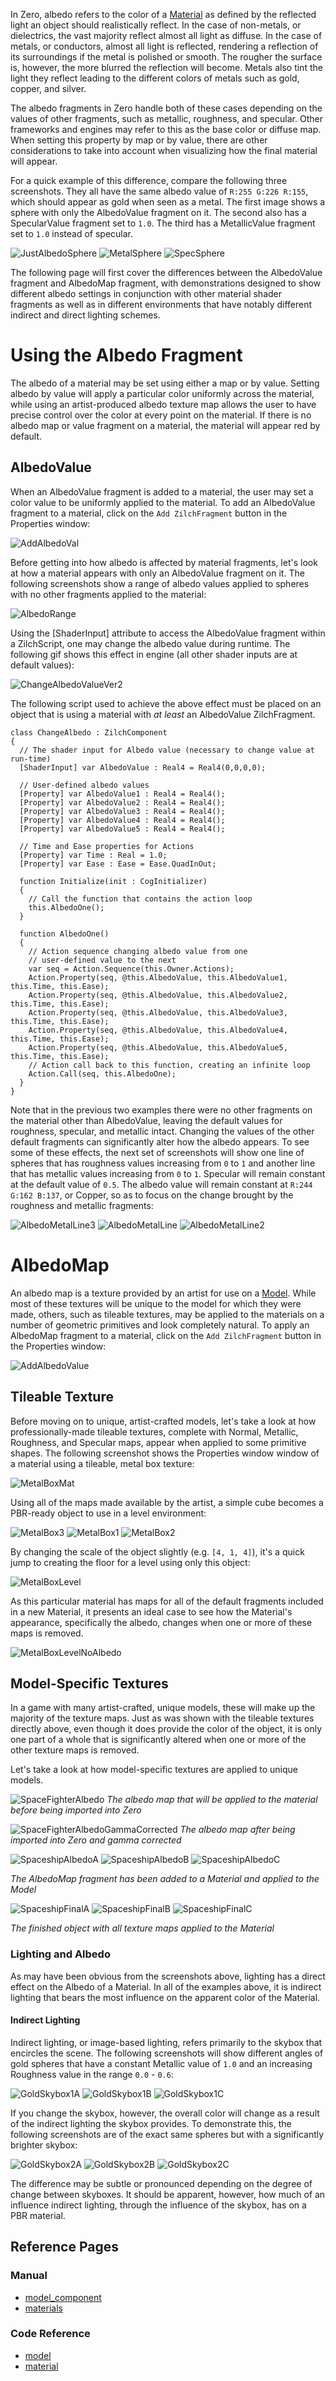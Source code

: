 In Zero, albedo refers to the color of a [Material](https://github.com/zeroengineteam/ZeroDocs/blob/master/zero_editor_documentation/zeromanual/graphics/materials.markdown) as defined by the reflected light an object should realistically reflect. In the case of non-metals, or dielectrics, the vast majority reflect almost all light as diffuse. In the case of metals, or conductors, almost all light is reflected, rendering a reflection of its surroundings if the metal is polished or smooth. The rougher the surface is, however, the more blurred the reflection will become. Metals also tint the light they reflect leading to the different colors of metals such as gold, copper, and silver.

The albedo fragments in Zero handle both of these cases depending on the values of other fragments, such as metallic, roughness, and specular. Other frameworks and engines may refer to this as the base color or diffuse map. When setting this property by map or by value, there are other considerations to take into account when visualizing how the final material will appear.

For a quick example of this difference, compare the following three screenshots. They all have the same albedo value of `R:255 G:226 R:155`, which should appear as gold when seen as a metal. The first image shows a sphere with only the AlbedoValue fragment on it. The second also has a SpecularValue fragment set to `1.0`. The third has a MetallicValue fragment set to `1.0` instead of specular. 



![JustAlbedoSphere](https://media.githubusercontent.com/media/zeroengineteam/ZeroFiles/master/doc_files/2941.png) ![MetalSphere](https://media.githubusercontent.com/media/zeroengineteam/ZeroFiles/master/doc_files/2943.png) ![SpecSphere](https://media.githubusercontent.com/media/zeroengineteam/ZeroFiles/master/doc_files/2945.png)


The following page will first cover the differences between the AlbedoValue fragment and AlbedoMap fragment, with demonstrations designed to show different albedo settings in conjunction with other material shader fragments as well as in different environments that have notably different indirect and direct lighting schemes.

 # Using the Albedo Fragment

The albedo of a material may be set using either a map or by value. Setting albedo by value will apply a particular color uniformly across the material, while using an artist-produced albedo texture map allows the user to have precise control over the color at every point on the material. If there is no albedo map or value fragment on a material, the material will appear red by default.

 ## AlbedoValue

When an AlbedoValue fragment is added to a material, the user may set a color value to be uniformly applied to the material.  To add an AlbedoValue fragment to a material, click on the `Add ZilchFragment` button in the Properties window:



![AddAlbedoVal](https://media.githubusercontent.com/media/zeroengineteam/ZeroFiles/master/doc_files/47689.png)


Before getting into how albedo is affected by material fragments, let's look at how a material appears with only an AlbedoValue fragment on it. The following screenshots show a range of albedo values applied to spheres with no other fragments applied to the material:



![AlbedoRange](https://media.githubusercontent.com/media/zeroengineteam/ZeroFiles/master/doc_files/2947.png)


Using the [ShaderInput] attribute to access the AlbedoValue fragment within a ZilchScript, one may change the albedo value during runtime. The following gif shows this effect in engine (all other shader inputs are at default values):



![ChangeAlbedoValueVer2](https://media.githubusercontent.com/media/zeroengineteam/ZeroFiles/master/doc_files/2949.gif)


The following script used to achieve the above effect must be placed on an object that is using a material with *at least* an AlbedoValue ZilchFragment.

```
class ChangeAlbedo : ZilchComponent
{
  // The shader input for Albedo value (necessary to change value at run-time)
  [ShaderInput] var AlbedoValue : Real4 = Real4(0,0,0,0);
  
  // User-defined albedo values
  [Property] var AlbedoValue1 : Real4 = Real4();
  [Property] var AlbedoValue2 : Real4 = Real4();
  [Property] var AlbedoValue3 : Real4 = Real4();
  [Property] var AlbedoValue4 : Real4 = Real4();
  [Property] var AlbedoValue5 : Real4 = Real4();
  
  // Time and Ease properties for Actions
  [Property] var Time : Real = 1.0;
  [Property] var Ease : Ease = Ease.QuadInOut;

  function Initialize(init : CogInitializer)
  {
    // Call the function that contains the action loop
    this.AlbedoOne();
  }
  
  function AlbedoOne()
  {
    // Action sequence changing albedo value from one 
    // user-defined value to the next
    var seq = Action.Sequence(this.Owner.Actions);
    Action.Property(seq, @this.AlbedoValue, this.AlbedoValue1, this.Time, this.Ease);
    Action.Property(seq, @this.AlbedoValue, this.AlbedoValue2, this.Time, this.Ease);
    Action.Property(seq, @this.AlbedoValue, this.AlbedoValue3, this.Time, this.Ease);
    Action.Property(seq, @this.AlbedoValue, this.AlbedoValue4, this.Time, this.Ease);
    Action.Property(seq, @this.AlbedoValue, this.AlbedoValue5, this.Time, this.Ease);
    // Action call back to this function, creating an infinite loop
    Action.Call(seq, this.AlbedoOne);
  }
}
```


Note that in the previous two examples there were no other fragments on the material other than AlbedoValue, leaving the default values for roughness, specular, and metallic intact. Changing the values of the other default fragments can significantly alter how the albedo appears. To see some of these effects, the next set of screenshots will show one line of spheres that has roughness values increasing from `0` to `1` and another line that has metallic values increasing from `0` to `1`. Specular will remain constant at the default value of `0.5`. The albedo value will remain constant at `R:244 G:162 B:137`, or Copper, so as to focus on the change brought by the roughness and metallic fragments:



![AlbedoMetalLine3](https://media.githubusercontent.com/media/zeroengineteam/ZeroFiles/master/doc_files/2930.png) ![AlbedoMetalLine](https://media.githubusercontent.com/media/zeroengineteam/ZeroFiles/master/doc_files/2935.png) ![AlbedoMetalLine2](https://media.githubusercontent.com/media/zeroengineteam/ZeroFiles/master/doc_files/2934.png)



 # AlbedoMap

An albedo map is a texture provided by an artist for use on a [Model](https://github.com/zeroengineteam/ZeroDocs/blob/master/zero_editor_documentation/zeromanual/graphics/models/model_component.markdown). While most of these textures will be unique to the model for which they were made, others, such as tileable textures, may be applied to the materials on a number of geometric primitives and look completely natural. To apply an AlbedoMap fragment to a material, click on the `Add ZilchFragment` button in the Properties window:



![AddAlbedoValue](https://media.githubusercontent.com/media/zeroengineteam/ZeroFiles/master/doc_files/47687.png)


 ## Tileable Texture

Before moving on to unique, artist-crafted models, let's take a look at how professionally-made tileable textures, complete with Normal, Metallic, Roughness, and Specular maps, appear when applied to some primitive shapes. The following screenshot shows the Properties window window of a material using a tileable, metal box texture:



![MetalBoxMat](https://media.githubusercontent.com/media/zeroengineteam/ZeroFiles/master/doc_files/47710.png)


Using all of the maps made available by the artist, a simple cube becomes a PBR-ready object to use in a level environment:



![MetalBox3](https://media.githubusercontent.com/media/zeroengineteam/ZeroFiles/master/doc_files/2978.png) ![MetalBox1](https://media.githubusercontent.com/media/zeroengineteam/ZeroFiles/master/doc_files/2980.png) ![MetalBox2](https://media.githubusercontent.com/media/zeroengineteam/ZeroFiles/master/doc_files/2982.png)


By changing the scale of the object slightly (e.g. `[4, 1, 4]`), it's a quick jump to creating the floor for a level using only this object:



![MetalBoxLevel](https://media.githubusercontent.com/media/zeroengineteam/ZeroFiles/master/doc_files/2984.png)


As this particular material has maps for all of the default fragments included in a new Material, it presents an ideal case to see how the Material's appearance, specifically the albedo, changes when one or more of these maps is removed. 



![MetalBoxLevelNoAlbedo](https://media.githubusercontent.com/media/zeroengineteam/ZeroFiles/master/doc_files/2986.png)


 ##  Model-Specific Textures

In a game with many artist-crafted, unique models, these will make up the majority of the texture maps. Just as was shown with the tileable textures directly above, even though it does provide the color of the object, it is only one part of a whole that is significantly altered when one or more of the other texture maps is removed.

Let's take a look at how model-specific textures are applied to unique models.



![SpaceFighterAlbedo](https://media.githubusercontent.com/media/zeroengineteam/ZeroFiles/master/doc_files/2988.png) *The albedo map that will be applied to the material before being imported into Zero*




![SpaceFighterAlbedoGammaCorrected](https://media.githubusercontent.com/media/zeroengineteam/ZeroFiles/master/doc_files/2990.png) *The albedo map after being imported into Zero and gamma corrected*




![SpaceshipAlbedoA](https://media.githubusercontent.com/media/zeroengineteam/ZeroFiles/master/doc_files/47704.png) ![SpaceshipAlbedoB](https://media.githubusercontent.com/media/zeroengineteam/ZeroFiles/master/doc_files/47706.png) ![SpaceshipAlbedoC](https://media.githubusercontent.com/media/zeroengineteam/ZeroFiles/master/doc_files/47708.png)


*The AlbedoMap fragment has been added to a Material and applied to the Model*




![SpaceshipFinalA](https://media.githubusercontent.com/media/zeroengineteam/ZeroFiles/master/doc_files/47698.png) ![SpaceshipFinalB](https://media.githubusercontent.com/media/zeroengineteam/ZeroFiles/master/doc_files/47700.png) ![SpaceshipFinalC](https://media.githubusercontent.com/media/zeroengineteam/ZeroFiles/master/doc_files/47702.png)


*The finished object with all texture maps applied to the Material*


 ###  Lighting and Albedo

As may have been obvious from the screenshots above, lighting has a direct effect on the Albedo of a Material. In all of the examples above, it is indirect lighting that bears the most influence on the apparent color of the Material.

 ####  Indirect Lighting

Indirect lighting, or image-based lighting, refers primarily to the skybox that encircles the scene. The following screenshots will show different angles of gold spheres that have a constant Metallic value of `1.0` and an increasing Roughness value in the range `0.0` - `0.6`:



![GoldSkybox1A](https://media.githubusercontent.com/media/zeroengineteam/ZeroFiles/master/doc_files/3012.png) ![GoldSkybox1B](https://media.githubusercontent.com/media/zeroengineteam/ZeroFiles/master/doc_files/3015.png) ![GoldSkybox1C](https://media.githubusercontent.com/media/zeroengineteam/ZeroFiles/master/doc_files/3017.png)


If you change the skybox, however, the overall color will change as a result of the indirect lighting the skybox provides. To demonstrate this, the following screenshots are of the exact same spheres but with a significantly brighter skybox:



![GoldSkybox2A](https://media.githubusercontent.com/media/zeroengineteam/ZeroFiles/master/doc_files/3019.png) ![GoldSkybox2B](https://media.githubusercontent.com/media/zeroengineteam/ZeroFiles/master/doc_files/3021.png) ![GoldSkybox2C](https://media.githubusercontent.com/media/zeroengineteam/ZeroFiles/master/doc_files/3023.png)


The difference may be subtle or pronounced depending on the degree of change between skyboxes. It should be apparent, however, how much of an influence indirect lighting, through the influence of the skybox, has on a PBR material.

 ## Reference Pages

 ### Manual
- [model_component](https://github.com/zeroengineteam/ZeroDocs/blob/master/zero_editor_documentation/zeromanual/graphics/models/model_component.markdown)
- [materials](https://github.com/zeroengineteam/ZeroDocs/blob/master/zero_editor_documentation/zeromanual/graphics/materials.markdown)

 ### Code Reference
- [model](https://github.com/zeroengineteam/ZeroDocs/blob/master/code_reference/class_reference/model.markdown)
- [material](https://github.com/zeroengineteam/ZeroDocs/blob/master/code_reference/class_reference/material.markdown) 

 